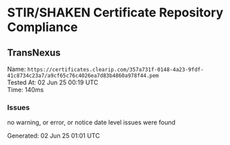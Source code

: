 # STIR/SHAKEN Certificate Repository Compliance

## TransNexus

Name: `https://certificates.clearip.com/357a731f-0148-4a23-9fdf-41c8734c23a7/a9cf65c76c4026ea7d83b4860a978f44.pem`\
Tested At: 02 Jun 25 00:19 UTC\
Time: 140ms

### Issues

no warning, or error, or notice date level issues were found

Generated: 02 Jun 25 01:01 UTC
